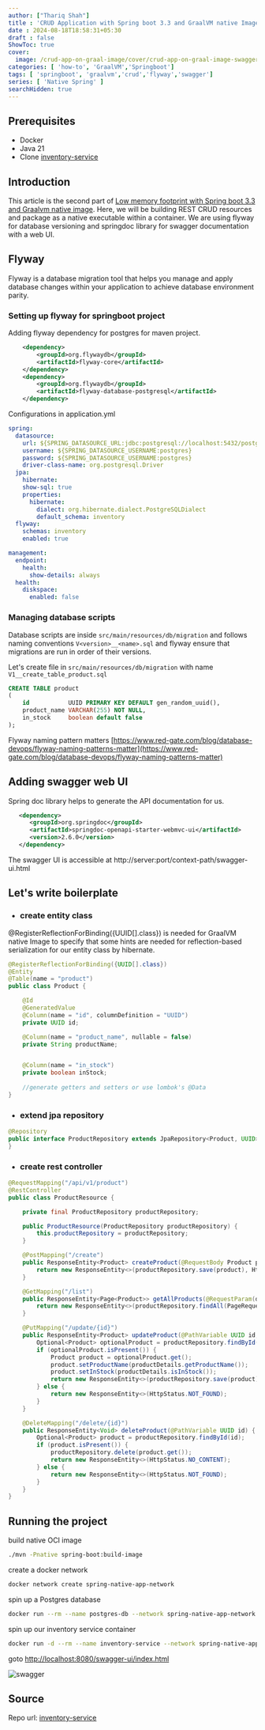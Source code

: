 ```yaml
---
author: ["Thariq Shah"]
title : 'CRUD Application with Spring boot 3.3 and GraalVM native Image'
date : 2024-08-18T18:58:31+05:30
draft : false
ShowToc: true
cover:
  image: /crud-app-on-graal-image/cover/crud-app-on-graal-image-swagger-cover.png
categories: [ 'how-to', 'GraalVM','Springboot']
tags: [ 'springboot', 'graalvm','crud','flyway','swagger']
series: [ 'Native Spring' ]
searchHidden: true
---
```


## Prerequisites

- Docker 
- Java 21
- Clone [inventory-service](https://github.com/thariqshah/inventory-service)

## Introduction

This article is the second part of [Low memory footprint with Spring boot 3.3 and Graalvm native image](sprinboot-3.3-on-graal-image.md).
Here, we will be building REST CRUD resources and package as a native executable within a container.
We are using flyway for database versioning and springdoc library for swagger documentation with a web UI.

## Flyway

Flyway is a database migration tool that helps you manage and apply database changes within your application
to achieve database environment parity.

### Setting up flyway for springboot project

Adding flyway dependency for postgres for maven project.

```xml
    <dependency>
        <groupId>org.flywaydb</groupId>
        <artifactId>flyway-core</artifactId>
    </dependency>
    <dependency>
        <groupId>org.flywaydb</groupId>
        <artifactId>flyway-database-postgresql</artifactId>
    </dependency>
```

Configurations in application.yml

```yaml
spring:
  datasource:
    url: ${SPRING_DATASOURCE_URL:jdbc:postgresql://localhost:5432/postgres}
    username: ${SPRING_DATASOURCE_USERNAME:postgres}
    password: ${SPRING_DATASOURCE_USERNAME:postgres}
    driver-class-name: org.postgresql.Driver
  jpa:
    hibernate:
    show-sql: true
    properties:
      hibernate:
        dialect: org.hibernate.dialect.PostgreSQLDialect
        default_schema: inventory
  flyway:
    schemas: inventory
    enabled: true

management:
  endpoint:
    health:
      show-details: always
  health:
    diskspace:
      enabled: false
```

### Managing database scripts

Database scripts are inside ```src/main/resources/db/migration``` and follows naming conventions
```V<version>__<name>.sql``` and flyway ensure that migrations are run in order of their versions.

Let's create file in  ```src/main/resources/db/migration``` with name ```V1__create_table_product.sql```

```sql
CREATE TABLE product
(
    id           UUID PRIMARY KEY DEFAULT gen_random_uuid(),
    product_name VARCHAR(255) NOT NULL,
    in_stock     boolean default false
);
```
Flyway naming pattern matters [https://www.red-gate.com/blog/database-devops/flyway-naming-patterns-matter](https://www.red-gate.com/blog/database-devops/flyway-naming-patterns-matter)

## Adding swagger web UI 

Spring doc library helps to generate the API documentation for us.

```xml
   <dependency>
      <groupId>org.springdoc</groupId>
      <artifactId>springdoc-openapi-starter-webmvc-ui</artifactId>
      <version>2.6.0</version>
   </dependency>
```
The swagger UI is accessible at http://server:port/context-path/swagger-ui.html

## Let's write boilerplate

- ### create entity class

@RegisterReflectionForBinding({UUID[].class}) is needed for GraalVM native Image to specify that some hints are needed for
reflection-based serialization for our entity class by hibernate.

```java
@RegisterReflectionForBinding({UUID[].class})
@Entity
@Table(name = "product")
public class Product {

    @Id
    @GeneratedValue
    @Column(name = "id", columnDefinition = "UUID")
    private UUID id;

    @Column(name = "product_name", nullable = false)
    private String productName;


    @Column(name = "in_stock")
    private boolean inStock;
    
    //generate getters and setters or use lombok's @Data
}
```

- ### extend jpa repository

```java
@Repository
public interface ProductRepository extends JpaRepository<Product, UUID> {
}
```

- ### create rest controller

```java
@RequestMapping("/api/v1/product")
@RestController
public class ProductResource {

    private final ProductRepository productRepository;

    public ProductResource(ProductRepository productRepository) {
        this.productRepository = productRepository;
    }

    @PostMapping("/create")
    public ResponseEntity<Product> createProduct(@RequestBody Product product) {
        return new ResponseEntity<>(productRepository.save(product), HttpStatus.CREATED);
    }

    @GetMapping("/list")
    public ResponseEntity<Page<Product>> getAllProducts(@RequestParam(defaultValue = "0") int pageNumber, @RequestParam(defaultValue = "10") int pageSize) {
        return new ResponseEntity<>(productRepository.findAll(PageRequest.of(pageNumber, pageSize)), HttpStatus.OK);
    }

    @PutMapping("/update/{id}")
    public ResponseEntity<Product> updateProduct(@PathVariable UUID id, @RequestBody Product productDetails) {
        Optional<Product> optionalProduct = productRepository.findById(id);
        if (optionalProduct.isPresent()) {
            Product product = optionalProduct.get();
            product.setProductName(productDetails.getProductName());
            product.setInStock(productDetails.isInStock());
            return new ResponseEntity<>(productRepository.save(product), HttpStatus.OK);
        } else {
            return new ResponseEntity<>(HttpStatus.NOT_FOUND);
        }
    }

    @DeleteMapping("/delete/{id}")
    public ResponseEntity<Void> deleteProduct(@PathVariable UUID id) {
        Optional<Product> product = productRepository.findById(id);
        if (product.isPresent()) {
            productRepository.delete(product.get());
            return new ResponseEntity<>(HttpStatus.NO_CONTENT);
        } else {
            return new ResponseEntity<>(HttpStatus.NOT_FOUND);
        }
    }
}
```

## Running the project

build native OCI image

```bash
./mvn -Pnative spring-boot:build-image
```

create a docker network 

```bash
docker network create spring-native-app-network
```

spin up a Postgres database

```bash
docker run --rm --name postgres-db --network spring-native-app-network -e POSTGRES_USER=postgres -e POSTGRES_PASSWORD=postgres -p 5432:5432 -d postgres:latest
```

spin up our inventory service container

```bash
docker run -d --rm --name inventory-service --network spring-native-app-network -e SPRING_DATASOURCE_URL=jdbc:postgresql://postgres-db:5432/postgres -e SPRING_DATASOURCE_USERNAME=postgres -e SPRING_DATASOURCE_PASSWORD=postgres -p 8080:8080 inventory-service:0.0.1-SNAPSHOT
```

goto [http://localhost:8080/swagger-ui/index.html](http://localhost:8080/swagger-ui/index.html)

![swagger](/crud-app-on-graal-image/crud-app-on-graal-image-swagger.JPG)


## Source

Repo url: [inventory-service](https://github.com/thariqshah/inventory-service/tree/fa77e702db21289de65c28a01d0c0fd3a2a1bd26)

